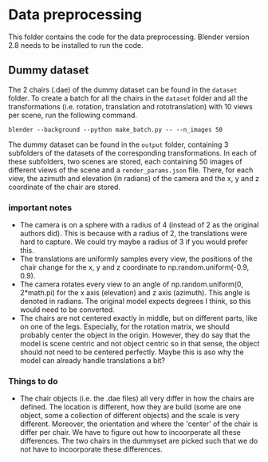 # Data preprocessing
This folder contains the code for the data preprocessing. Blender version 2.8 needs to be installed to run the code. 


## Dummy dataset
The 2 chairs (.dae) of the dummy dataset can be found in the `dataset` folder. To create a batch for all the chairs in the `dataset` folder and all the transformations (i.e. rotation, translation and rototranslation) with 10 views per scene, run the following command.
```
blender --background --python make_batch.py -- --n_images 50
```

The dummy dataset can be found in the `output` folder, containing 3 subfolders of the datasets of the corresponding transformations. In each of these subfolders, two scenes are stored, each containing 50 images of different views of the scene and a `render_params.json` file. There, for each view, the azimuth and elevation (in radians) of the camera and the x, y and z coordinate of the chair are stored. 

### important notes
- The camera is on a sphere with a radius of 4 (instead of 2 as the original authors did). This is because with a radius of 2, the translations were hard to capture. We could try maybe a radius of 3 if you would prefer this.
- The translations are uniformly samples every view, the positions of the chair change for the x, y and z coordinate to np.random.uniform(-0.9, 0.9).
- The camera rotates every view to an angle of np.random.uniform(0, 2*math.pi) for the x axis (elevation) and z axis (azimuth). This angle is denoted in radians. The original model expects degrees I think, so this would need to be converted. 
- The chairs are not centered exactly in middle, but on different parts, like on one of the legs. Especially, for the rotation matrix, we should probably center the object in the origin. However, they do say that the model is scene centric and not object centric so in that sense, the object should not need to be centered perfectly. Maybe this is aso why the model can already handle translations a bit?


### Things to do
- The chair objects (i.e. the .dae files) all very differ in how the chairs are defined. The location is different, how they are build (some are one object, some a collection of different objects) and the scale is very different. Moreover, the orientation and where the 'center' of the chair is differ per chair.  We have to figure out how to incoorperate all these differences.  The two chairs in the dummyset are picked such that we do not have to incoorporate these differences.

